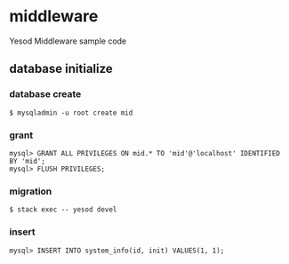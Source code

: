 # middleware
Yesod Middleware sample code

## database initialize

### database create

```
$ mysqladmin -u root create mid
```

### grant

```
mysql> GRANT ALL PRIVILEGES ON mid.* TO 'mid'@'localhost' IDENTIFIED BY 'mid';
mysql> FLUSH PRIVILEGES;
```

### migration

```
$ stack exec -- yesod devel
```

### insert

```
mysql> INSERT INTO system_info(id, init) VALUES(1, 1);
```
